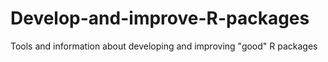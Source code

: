 # Develop-and-improve-R-packages
Tools and information about developing and improving "good" R packages
